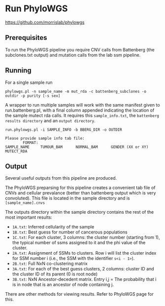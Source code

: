 # Run PhyloWGS

https://github.com/morrislab/phylowgs

## Prerequisites

To run the PhyloWGS pipeline you require CNV calls from Battenberg (the subclones.txt output) and mutation calls from the lab ssm pipeline.

## Running
For a single sample run
```{bash}
phylowgs.pl -n sample_name -m mut_rda -c battenberg_subclones -o outdir -p purity [-s sex]
```
A wrapper to run multiple samples will work with the same manifest given to run.battenberg.pl, with a final column appended indicating the location of the sample mutect rda calls. It requires this `sample_info.txt`, the `battenberg results directory` and an `output directory`.

```{bash}
run.phylowgs.pl -i SAMPLE_INFO -b BBERG_DIR -o OUTDIR

Please provide sample info tab file:
        FORMAT:
SAMPLE_NAME     TUMOUR_BAM      NORMAL_BAM      GENDER (XX or XY)       MUTECT_RDA
```

## Output
Several useful outputs from this pipeline are produced.

The PhyloWGS preparsing for this pipeline creates a convenient tab file of CNVs and cellular prevalance (better than battenberg output which is very convoluted). This file is located in the sample directory and is `[sample_name].cnvs`

The outputs directory within the sample directory contains the rest of the most important results:

* `1A.txt`: Inferred cellularity of the sample
* `1B.txt`: Best guess for number of cancerous populations
* `1C.txt`: For each cluster, 3 columns: the cluster number (starting from 1),  the typical number of ssms assigned to it and the phi value of the cluster.  
* `2A.txt`: Assignment of SSMs to clusters. Row i will list the cluster index for SSM number i (i.e., the SSM with the identifier `s<i - 1>`).
* `2B.txt`: Full NxN co-clustering matrix
* `3A.txt`: For each of the best guess clusters, 2 columns: cluster ID and the cluster ID of its parent (0 is root node)
* `3B.txt`: NxN Ancestor-decedent matrix. Entry i,j = The probability that i is in node that is an ancestor of node containing j. 

There are other methods for viewing results. Refer to PhyloWGS page for this.